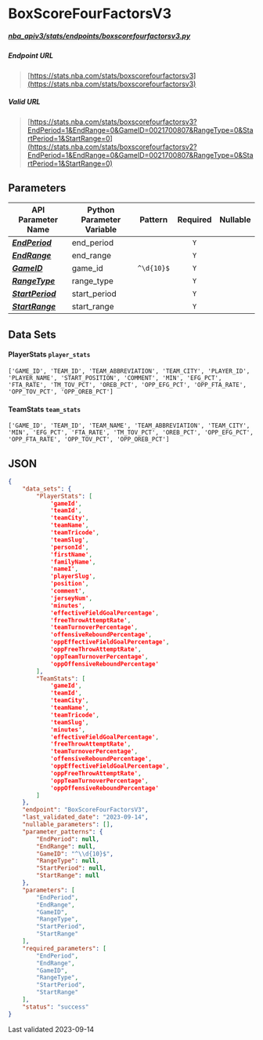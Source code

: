 # BoxScoreFourFactorsV3
##### [nba_apiv3/stats/endpoints/boxscorefourfactorsv3.py](https://github.com/swar/nba_api/blob/master/src/nba_api/stats/endpoints/boxscorefourfactorsv3.py)

##### Endpoint URL
>[https://stats.nba.com/stats/boxscorefourfactorsv3](https://stats.nba.com/stats/boxscorefourfactorsv3)

##### Valid URL
>[https://stats.nba.com/stats/boxscorefourfactorsv3?EndPeriod=1&EndRange=0&GameID=0021700807&RangeType=0&StartPeriod=1&StartRange=0](https://stats.nba.com/stats/boxscorefourfactorsv2?EndPeriod=1&EndRange=0&GameID=0021700807&RangeType=0&StartPeriod=1&StartRange=0)

## Parameters
| API Parameter Name                                                                                                            | Python Parameter Variable |  Pattern   | Required | Nullable |
|-------------------------------------------------------------------------------------------------------------------------------|---------------------------|:----------:|:--------:|:--------:|
| [_**EndPeriod**_](https://github.com/shufinskiy/nba_apiv3/blob/master/docs/nba_api/stats/library/parameters.md#EndPeriod)     | end_period                |            |   `Y`    |          | 
| [_**EndRange**_](https://github.com/shufinskiy/nba_apiv3/blob/master/docs/nba_api/stats/library/parameters.md#EndRange)       | end_range                 |            |   `Y`    |          | 
| [_**GameID**_](https://github.com/shufinskiy/nba_apiv3/blob/master/docs/nba_api/stats/library/parameters.md#GameID)           | game_id                   | `^\d{10}$` |   `Y`    |          | 
| [_**RangeType**_](https://github.com/shufinskiy/nba_apiv3/blob/master/docs/nba_api/stats/library/parameters.md#RangeType)     | range_type                |            |   `Y`    |          | 
| [_**StartPeriod**_](https://github.com/shufinskiy/nba_apiv3/blob/master/docs/nba_api/stats/library/parameters.md#StartPeriod) | start_period              |            |   `Y`    |          | 
| [_**StartRange**_](https://github.com/shufinskiy/nba_apiv3/blob/master/docs/nba_api/stats/library/parameters.md#StartRange)   | start_range               |            |   `Y`    |          | 

## Data Sets
#### PlayerStats `player_stats`
```text
['GAME_ID', 'TEAM_ID', 'TEAM_ABBREVIATION', 'TEAM_CITY', 'PLAYER_ID', 'PLAYER_NAME', 'START_POSITION', 'COMMENT', 'MIN', 'EFG_PCT', 'FTA_RATE', 'TM_TOV_PCT', 'OREB_PCT', 'OPP_EFG_PCT', 'OPP_FTA_RATE', 'OPP_TOV_PCT', 'OPP_OREB_PCT']
```

#### TeamStats `team_stats`
```text
['GAME_ID', 'TEAM_ID', 'TEAM_NAME', 'TEAM_ABBREVIATION', 'TEAM_CITY', 'MIN', 'EFG_PCT', 'FTA_RATE', 'TM_TOV_PCT', 'OREB_PCT', 'OPP_EFG_PCT', 'OPP_FTA_RATE', 'OPP_TOV_PCT', 'OPP_OREB_PCT']
```


## JSON
```json
{
    "data_sets": {
        "PlayerStats": [
            'gameId', 
            'teamId', 
            'teamCity', 
            'teamName', 
            'teamTricode', 
            'teamSlug', 
            'personId', 
            'firstName', 
            'familyName', 
            'nameI', 
            'playerSlug', 
            'position', 
            'comment', 
            'jerseyNum', 
            'minutes', 
            'effectiveFieldGoalPercentage', 
            'freeThrowAttemptRate', 
            'teamTurnoverPercentage', 
            'offensiveReboundPercentage', 
            'oppEffectiveFieldGoalPercentage', 
            'oppFreeThrowAttemptRate', 
            'oppTeamTurnoverPercentage', 
            'oppOffensiveReboundPercentage'
        ],
        "TeamStats": [
            'gameId', 
            'teamId', 
            'teamCity', 
            'teamName', 
            'teamTricode', 
            'teamSlug', 
            'minutes', 
            'effectiveFieldGoalPercentage', 
            'freeThrowAttemptRate', 
            'teamTurnoverPercentage', 
            'offensiveReboundPercentage', 
            'oppEffectiveFieldGoalPercentage', 
            'oppFreeThrowAttemptRate', 
            'oppTeamTurnoverPercentage', 
            'oppOffensiveReboundPercentage'
        ]
    },
    "endpoint": "BoxScoreFourFactorsV3",
    "last_validated_date": "2023-09-14",
    "nullable_parameters": [],
    "parameter_patterns": {
        "EndPeriod": null,
        "EndRange": null,
        "GameID": "^\\d{10}$",
        "RangeType": null,
        "StartPeriod": null,
        "StartRange": null
    },
    "parameters": [
        "EndPeriod",
        "EndRange",
        "GameID",
        "RangeType",
        "StartPeriod",
        "StartRange"
    ],
    "required_parameters": [
        "EndPeriod",
        "EndRange",
        "GameID",
        "RangeType",
        "StartPeriod",
        "StartRange"
    ],
    "status": "success"
}
```

Last validated 2023-09-14
